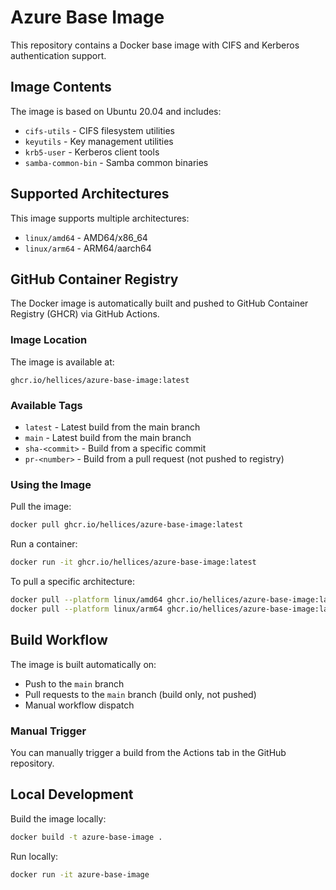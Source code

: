 # Azure Base Image

This repository contains a Docker base image with CIFS and Kerberos authentication support.

## Image Contents

The image is based on Ubuntu 20.04 and includes:
- `cifs-utils` - CIFS filesystem utilities
- `keyutils` - Key management utilities
- `krb5-user` - Kerberos client tools
- `samba-common-bin` - Samba common binaries

## Supported Architectures

This image supports multiple architectures:
- `linux/amd64` - AMD64/x86_64
- `linux/arm64` - ARM64/aarch64

## GitHub Container Registry

The Docker image is automatically built and pushed to GitHub Container Registry (GHCR) via GitHub Actions.

### Image Location

The image is available at:
```
ghcr.io/hellices/azure-base-image:latest
```

### Available Tags

- `latest` - Latest build from the main branch
- `main` - Latest build from the main branch
- `sha-<commit>` - Build from a specific commit
- `pr-<number>` - Build from a pull request (not pushed to registry)

### Using the Image

Pull the image:
```bash
docker pull ghcr.io/hellices/azure-base-image:latest
```

Run a container:
```bash
docker run -it ghcr.io/hellices/azure-base-image:latest
```

To pull a specific architecture:
```bash
docker pull --platform linux/amd64 ghcr.io/hellices/azure-base-image:latest
docker pull --platform linux/arm64 ghcr.io/hellices/azure-base-image:latest
```

## Build Workflow

The image is built automatically on:
- Push to the `main` branch
- Pull requests to the `main` branch (build only, not pushed)
- Manual workflow dispatch

### Manual Trigger

You can manually trigger a build from the Actions tab in the GitHub repository.

## Local Development

Build the image locally:
```bash
docker build -t azure-base-image .
```

Run locally:
```bash
docker run -it azure-base-image
```
